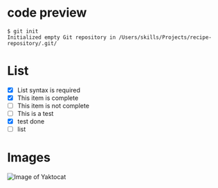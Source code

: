 # code preview
```
$ git init
Initialized empty Git repository in /Users/skills/Projects/recipe-repository/.git/
```
# List
- [x] List syntax is required
- [x] This item is complete
- [ ] This item is not complete
- [ ] This is a test
- [x] test done
- [ ] list

# Images
![Image of Yaktocat](https://octodex.github.com/images/yaktocat.png)
